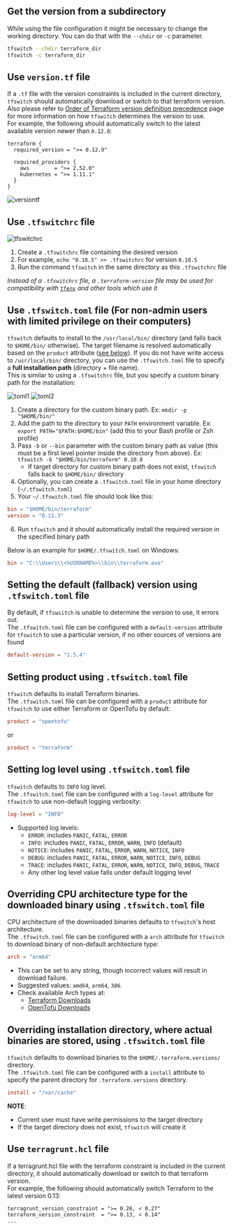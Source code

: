 ## Get the version from a subdirectory

While using the file configuration it might be necessary to change the working directory. You can do that with the `--chdir` or `-c` parameter.

```bash
tfswitch --chdir terraform_dir
tfswitch -c terraform_dir
```

## Use `version.tf` file

If a `.tf` file with the version constraints is included in the current directory, `tfswitch` should automatically download or switch to that terraform version.  
Also please refer to [Order of Terraform version definition precedence](general.md) page for more information on how `tfswitch` determines the version to use.  
For example, the following should automatically switch to the latest available version newer than `0.12.8`:  

```hcl
terraform {
  required_version = ">= 0.12.9"

  required_providers {
    aws        = ">= 2.52.0"
    kubernetes = ">= 1.11.1"
  }
}
```

![versiontf](../static/versiontf.gif "Use version.tf")

## Use `.tfswitchrc` file

![tfswitchrc](../static/tfswitch-v6.gif)

1. Create a `.tfswitchrc` file containing the desired version
2. For example, `echo "0.10.5" >> .tfswitchrc` for version `0.10.5`
3. Run the command `tfswitch` in the same directory as this `.tfswitchrc` file

*Instead of a `.tfswitchrc` file, a `.terraform-version` file may be used for compatibility with [`tfenv`](https://github.com/tfutils/tfenv#terraform-version-file) and other tools which use it*

## Use `.tfswitch.toml` file  (For non-admin users with limited privilege on their computers)

`tfswitch` defaults to install to the `/usr/local/bin/` directory (and falls back to `$HOME/bin/` otherwise). The target filename is resolved automatically based on the `product` attribute ([see below](#setting-product-using-tfswitchtoml-file)). If you do not have write access to `/usr/local/bin/` directory, you can use the `.tfswitch.toml` file to specify a **full installation path** (directory + file name).  
This is similar to using a `.tfswitchrc` file, but you specify a custom binary path for the installation:

![toml1](../static/tfswitch-v7.gif)
![toml2](../static/tfswitch-v8.gif)

1. Create a directory for the custom binary path. Ex: `mkdir -p "$HOME/bin/"`
2. Add the path to the directory to your `PATH` environment variable. Ex: `export PATH="$PATH:$HOME/bin"` (add this to your Bash profile or Zsh profile)
3. Pass `-b` or `--bin` parameter with the custom binary path as value (this must be a first level pointer inside the directory from above). Ex: `tfswitch -b "$HOME/bin/terraform" 0.10.8`
   - If target directory for custom binary path does not exist, `tfswitch` falls back to `$HOME/bin/` directory
4. Optionally, you can create a `.tfswitch.toml` file in your home directory (`~/.tfswitch.toml`)
5. Your `~/.tfswitch.toml` file should look like this:

```toml
bin = "$HOME/bin/terraform"
version = "0.11.3"
```

6. Run `tfswitch` and it should automatically install the required version in the specified binary path

Below is an example for `$HOME/.tfswitch.toml` on Windows:

```toml
bin = "C:\\Users\\<%USRNAME%>\\bin\\terraform.exe"
```

## Setting the default (fallback) version using `.tfswitch.toml` file

By default, if `tfswsitch` is unable to determine the version to use, it errors out.  
The `.tfswitch.toml` file can be configured with a `default-version` attribute for `tfswitch` to use a particular version, if no other sources of versions are found

```toml
default-version = "1.5.4"
```

## Setting product using `.tfswitch.toml` file

`tfswitch` defaults to install Terraform binaries.  
The `.tfswitch.toml` file can be configured with a `product` attribute for `tfswitch` to use either Terraform or OpenTofu by default:

```toml
product = "opentofu"
```

or

```toml
product = "terraform"
```

## Setting log level using `.tfswitch.toml` file

`tfswitch` defaults to `INFO` log level.  
The `.tfswitch.toml` file can be configured with a `log-level` attribute for `tfswitch` to use non-default logging verbosity:

```toml
log-level = "INFO"
```

- Supported log levels:
  - `ERROR`:  includes `PANIC`, `FATAL`, `ERROR`
  - `INFO`:   includes `PANIC`, `FATAL`, `ERROR`, `WARN`, `INFO` (default)
  - `NOTICE`: includes `PANIC`, `FATAL`, `ERROR`, `WARN`, `NOTICE`, `INFO`
  - `DEBUG`:  includes `PANIC`, `FATAL`, `ERROR`, `WARN`, `NOTICE`, `INFO`, `DEBUG`
  - `TRACE`:  includes `PANIC`, `FATAL`, `ERROR`, `WARN`, `NOTICE`, `INFO`, `DEBUG`, `TRACE`
  - Any other log level value falls under default logging level

## Overriding CPU architecture type for the downloaded binary using `.tfswitch.toml` file

CPU architecture of the downloaded binaries defaults to `tfswitch`'s host architecture.  
The `.tfswitch.toml` file can be configured with a `arch` attribute for `tfswitch` to download binary of non-default architecture type:

```toml
arch = "arm64"
```

- This can be set to any string, though incorrect values will result in download failure.
- Suggested values: `amd64`, `arm64`, `386`.
- Check available Arch types at:
  - [Terraform Downloads](https://releases.hashicorp.com/terraform/)
  - [OpenTofu Downloads](https://get.opentofu.org/tofu/)

## Overriding installation directory, where actual binaries are stored, using `.tfswitch.toml` file

`tfswitch` defaults to download binaries to the `$HOME/.terraform.versions/` directory.  
The `.tfswitch.toml` file can be configured with a `install` attribute to specify the parent directory for `.terraform.versions` directory.

```toml
install = "/var/cache"
```

**NOTE**:
- Current user must have write permissions to the target directory
- If the target directory does not exist, `tfswitch` will create it

## Use `terragrunt.hcl` file

If a terragrunt.hcl file with the terraform constraint is included in the current directory, it should automatically download or switch to that terraform version.  
For example, the following should automatically switch Terraform to the latest version 0.13:

```hcl
terragrunt_version_constraint = ">= 0.26, < 0.27"
terraform_version_constraint  = ">= 0.13, < 0.14"
...
```
